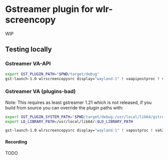 # Gstreamer plugin for wlr-screencopy

WIP

## Testing locally

### Gstreamer VA-API

```sh
export GST_PLUGIN_PATH="$PWD/target/debug"
gst-launch-1.0 wlrscreencopysrc display="wayland-1" ! vaapipostproc ! vaapih264enc ! vaapih264dec ! vaapipostproc ! queue ! waylandsink
```

### Gstreamer VA (plugins-bad)

Note: This requires as least gstreamer 1.21 which is not released, if you build from source
you can override the plugin paths with:

```sh
export GST_PLUGIN_SYSTEM_PATH="$PWD/target/debug:/usr/local/lib64/gstreamer-1.0"
export LD_LIBRARY_PATH=/usr/local/lib64/:$LD_LIBRARY_PATH
```

```sh
gst-launch-1.0 wlrscreencopysrc display="wayland-1" ! vapostproc ! vah264enc ! vah264dec ! vapostproc ! queue ! waylandsink
```

#### Recording

TODO
